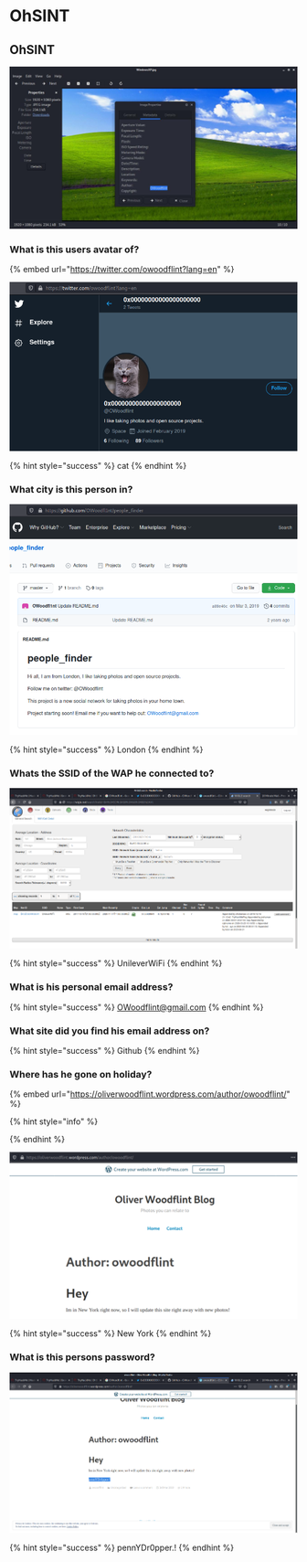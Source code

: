 # OhSINT

## OhSINT

![](../.gitbook/assets/image%20%28235%29.png)

### What is this users avatar of?

{% embed url="https://twitter.com/owoodflint?lang=en" %}

![](../.gitbook/assets/image%20%28230%29.png)

{% hint style="success" %}
cat
{% endhint %}

### What city is this person in?

![](../.gitbook/assets/image%20%28228%29.png)

{% hint style="success" %}
London
{% endhint %}

### Whats the SSID of the WAP he connected to?

![](../.gitbook/assets/image%20%28231%29.png)

{% hint style="success" %}
UnileverWiFi
{% endhint %}

### What is his personal email address?

{% hint style="success" %}
OWoodflint@gmail.com
{% endhint %}

### What site did you find his email address on?

{% hint style="success" %}
Github
{% endhint %}

### Where has he gone on holiday?

{% embed url="https://oliverwoodflint.wordpress.com/author/owoodflint/" %}

{% hint style="info" %}

{% endhint %}

![](../.gitbook/assets/image%20%28237%29.png)

{% hint style="success" %}
New York
{% endhint %}

### What is this persons password?

![](../.gitbook/assets/image%20%28234%29.png)

{% hint style="success" %}
pennYDr0pper.!
{% endhint %}

